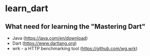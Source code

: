 # learn_dart

## What need for learning the "Mastering Dart"

- Java (https://java.com/en/download)
- Dart (https://www.dartlang.org)
- wrk - a HTTP benchmarking tool (https://github.com/wg.wrk)
